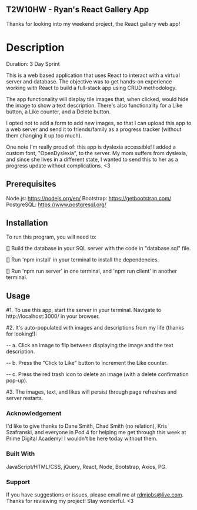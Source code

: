 ## T2W10HW - Ryan's React Gallery App

Thanks for looking into my weekend project, the React gallery web app! 



# Description

Duration: 3 Day Sprint

This is a web based application that uses React to interact with a virtual server and database.  The objective was to get hands-on experience working with React to build a full-stack app using CRUD methodology.  

The app functionality will display tile images that, when clicked, would hide the image to show a text description.  There's also functionality for a Like button, a Like counter, and a Delete button.

I opted not to add a form to add new images, so that I can upload this app to a web server and send it to friends/family as a progress tracker (without them changing it up too much).

One note I'm really proud of: this app is dyslexia accessible!  I added a custom font, "OpenDyslexia", to the server.  My mom suffers from dyslexia, and since she lives in a different state, I wanted to send this to her as a progress update without complications. <3



## Prerequisites

Node.js: https://nodejs.org/en/
Bootstrap: https://getbootstrap.com/ 
PostgreSQL: https://www.postgresql.org/



## Installation

To run this program, you will need to:

[] Build the database in your SQL server with the code in "database.sql" file. 

[] Run 'npm install' in your terminal to install the dependencies.

[] Run 'npm run server' in one terminal, and 'npm run client' in another terminal.



## Usage

#1. To use this app, start the server in your terminal.  Navigate to http://localhost:3000/ in your browser.  

#2. It's auto-populated with images and descriptions from my life (thanks for looking!):

  -- a. Click an image to flip between displaying the image and the text description.

  -- b. Press the "Click to Like" button to increment the Like counter.

  -- c. Press the red trash icon to delete an image (with a delete confirmation pop-up).

#3. The images, text, and likes will persist through page refreshes and server restarts.  



### Acknowledgement

I'd like to give thanks to Dane Smith, Chad Smith (no relation), Kris Szafranski, and everyone in Pod 4 for helping me get through this week at Prime Digital Academy!  I wouldn't be here today without them.  



### Built With

JavaScript/HTML/CSS, jQuery, React, Node, Bootstrap, Axios, PG. 



### Support

If you have suggestions or issues, please email me at rdmjobs@live.com.  Thanks for reviewing my project!  Stay wonderful. <3